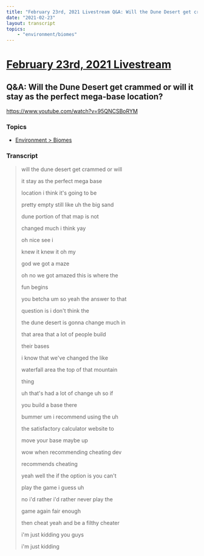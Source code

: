 ```yaml
---
title: "February 23rd, 2021 Livestream Q&A: Will the Dune Desert get crammed or will it stay as the perfect mega-base location?"
date: "2021-02-23"
layout: transcript
topics:
    - "environment/biomes"
---
```

# [February 23rd, 2021 Livestream](../2021-02-23.md)
## Q&A: Will the Dune Desert get crammed or will it stay as the perfect mega-base location?
https://www.youtube.com/watch?v=95QNCSBoRYM

### Topics
* [Environment > Biomes](../topics/environment/biomes.md)

### Transcript

> will the dune desert get crammed or will
>
> it stay as the perfect mega base
>
> location i think it's going to be
>
> pretty empty still like uh the big sand
>
> dune portion of that map is not
>
> changed much i think yay
>
> oh nice see i
>
>  knew it knew it oh my
>
> god we got a maze
>
> oh no we got amazed this is where the
>
> fun begins
>
> you betcha um so yeah the answer to that
>
> question is i don't think the
>
> the dune desert is gonna change much in
>
> that area that a lot of people build
>
> their bases
>
> i know that we've changed the like
>
> waterfall area the top of that mountain
>
> thing
>
> uh that's had a lot of change uh so if
>
> you build a base there
>
> bummer um i recommend using the uh
>
> the satisfactory calculator website to
>
> move your base maybe up
>
> wow when recommending cheating dev
>
> recommends cheating
>
> yeah well the if the option is you can't
>
> play the game i guess uh
>
> no i'd rather i'd rather never play the
>
> game again fair enough
>
> then cheat yeah and be a filthy cheater
>
> i'm just kidding you guys
>
> i'm just kidding
